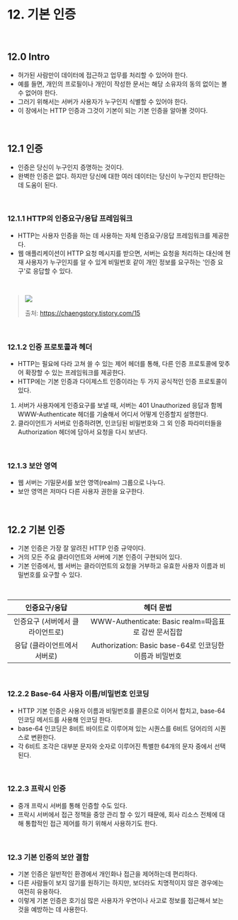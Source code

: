 # 12. 기본 인증

<br>

## 12.0 Intro

- 허가된 사람만이 데이터에 접근하고 업무를 처리할 수 있어야 한다.
- 예를 들면, 개인의 프로필이나 개인이 작성한 문서는 해당 소유자의 동의 없이는 볼 수 없어야 한다.
- 그러기 위해서는 서버가 사용자가 누구인지 식별할 수 있어야 한다.
- 이 장에서는 HTTP 인증과 그것이 기본이 되는 기본 인증을 알아볼 것이다.

<br>

## 12.1 인증

- 인증은 당신이 누구인지 증명하는 것이다.
- 완벽한 인증은 없다. 하지만 당신에 대한 여러 데이터는 당신이 누구인지 판단하는데 도움이 된다.

<br>

### 12.1.1 HTTP의 인증요구/응답 프레임워크

- HTTP는 사용자 인증을 하는 데 사용하는 자체 인증요구/응답 프레임워크를 제공한다.
- 웹 애플리케이션이 HTTP 요청 메시지를 받으면, 서버는 요청을 처리하는 대신에 현재 사용자가 누구인지를 알 수 있게 비밀번호 같이 개인 정보를 요구하는 '인증 요구'로 응답할 수 있다.

<br>

> <img src="https://blog.kakaocdn.net/dn/cdzmks/btqDRLcUdeU/DAhSn3NaHvOOYFj3R3crEk/img.jpg">
>
> 출처: https://chaengstory.tistory.com/15

<br>

### 12.1.2 인증 프로토콜과 헤더

- HTTP는 필요에 다라 고쳐 쓸 수 있는 제어 헤더를 통해, 다른 인증 프로토콜에 맞추어 확장할 수 있는 프레임워크를 제공한다.
- HTTP에는 기본 인증과 다이제스트 인증이라는 두 가지 공식적인 인증 프로토콜이 있다.

1. 서버가 사용자에게 인증요구를 보낼 때, 서버는 401 Unauthorized 응답과 함께 WWW-Authenticate 헤더를 기술해서 어디서 어떻게 인증할지 설명한다.
2. 클라이언트가 서버로 인증하려면, 인코딩된 비밀번호와 그 외 인증 파라미터들을 Authorization 헤더에 담아서 요청을 다시 보낸다.

<br>

### 12.1.3 보안 영역

- 웹 서버는 기밀문서를 보안 영역(realm) 그룹으로 나누다.
- 보안 영역은 저마다 다른 사용자 권한을 요구한다.

<br>

## 12.2 기본 인증

- 기본 인증은 가장 잘 알려진 HTTP 인증 규약이다.
- 거의 모든 주요 클라이언트와 서버에 기본 인증이 구현되어 있다.
- 기본 인증에서, 웹 서버는 클라이언트의 요청을 거부하고 유효한 사용자 이름과 비밀번호를 요구할 수 있다.

<br>

|인증요구/응답|헤더 문법|
|:------:|:---:|
|인증요구 (서버에서 클라이언트로)|WWW-Authenticate: Basic realm=따음표로 감싼 문서집합|
|응답 (클라이언트에서 서버로)|	Authorization: Basic base-64로 인코딩한 이름과 비밀번호|

<br>

### 12.2.2 Base-64 사용자 이름/비밀번호 인코딩

- HTTP 기본 인증은 사용자 이름과 비밀번호를 콜론으로 이어서 합치고, base-64 인코딩 메서드를 사용해 인코딩 한다.
- base-64 인코딩은 8비트 바이트로 이루어져 있는 시퀀스를 6비트 덩어리의 시퀀스로 변환한다.
- 각 6비트 조각은 대부분 문자와 숫자로 이루어진 특별한 64개의 문자 중에서 선택된다.

<br>

### 12.2.3 프락시 인증

- 중개 프락시 서버를 통해 인증할 수도 있다.
- 프락시 서버에서 접근 정책을 중앙 관리 할 수 있기 때문에, 회사 리소스 전체에 대해 통합적인 접근 제어를 하기 위해서 사용하기도 한다.

<br>

### 12.3 기본 인증의 보안 결함

- 기본 인증은 일반적인 환경에서 개인화나 접근을 제어하는데 편리하다.
- 다른 사람들이 보지 않기를 원하기는 하지만, 보더라도 치명적이지 않은 경우에는 여전히 유용하다.
- 이렇게 기본 인증은 호기심 많은 사용자가 우연이나 사고로 정보를 접근해서 보는 것을 예방하는 데 사용한다.